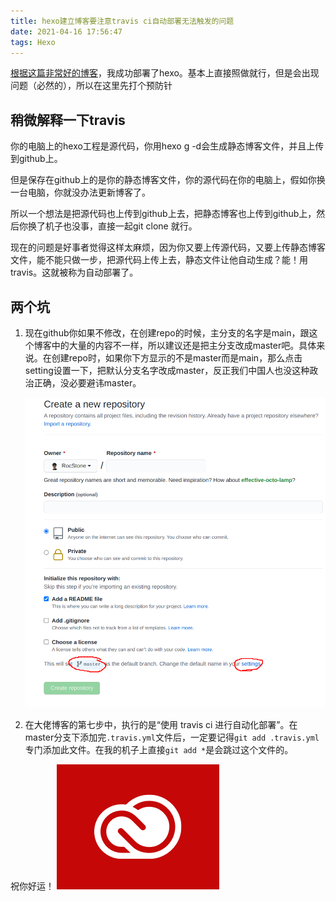 ```yaml
---
title: hexo建立博客要注意travis ci自动部署无法触发的问题
date: 2021-04-16 17:56:47
tags: Hexo
---
```

[根据这篇非常好的博客](https://mfrank2016.github.io/breeze-blog/2020/05/02/hexo/hexo-start/#toc-heading-3)，我成功部署了hexo。基本上直接照做就行，但是会出现问题（必然的），所以在这里先打个预防针

## 稍微解释一下travis

你的电脑上的hexo工程是源代码，你用hexo g -d会生成静态博客文件，并且上传到github上。

但是保存在github上的是你的静态博客文件，你的源代码在你的电脑上，假如你换一台电脑，你就没办法更新博客了。

所以一个想法是把源代码也上传到github上去，把静态博客也上传到github上，然后你换了机子也没事，直接一起git clone 就行。

现在的问题是好事者觉得这样太麻烦，因为你又要上传源代码，又要上传静态博客文件，能不能只做一步，把源代码上传上去，静态文件让他自动生成？能！用travis。这就被称为自动部署了。

## 两个坑
  
  1. 现在github你如果不修改，在创建repo的时候，主分支的名字是main，跟这个博客中的大量的内容不一样，所以建议还是把主分支改成master吧。具体来说。在创建repo时，如果你下方显示的不是master而是main，那么点击setting设置一下，把默认分支名字改成master，反正我们中国人也没这种政治正确，没必要避讳master。

      ![picture 1](/images/b0aa3bcbbf199386fb37963c0fb7fd62ca18547472896a4c0737732184b4bbb9.png)  

  2. 在大佬博客的第七步中，执行的是“使用 travis ci 进行自动化部署”。在master分支下添加完`.travis.yml`文件后，一定要记得`git add .travis.yml`专门添加此文件。在我的机子上直接`git add *`是会跳过这个文件的。

祝你好运！
![图 1](/images/7fd8be1f0a7d8c5f0a703318a6b77d5e5219e17e9830f9c6b54d85d9e972e9d5.png)  
